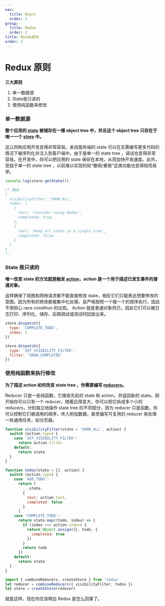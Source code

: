 ```yaml
---
nav:
  title: React
  order: 5
group:
  title: Redux
  order: 2
title: Reudx原则
order: 2
---
```


# Redux 原则

**三大原则**

1. 单一数据源
2. State是只读的
3. 使用纯函数来修改

### 单一数据源

**整个应用的 [state](https://www.redux.org.cn/docs/Glossary.html#state) 被储存在一棵 object tree 中，并且这个 object tree 只存在于唯一一个 [store](https://www.redux.org.cn/docs/Glossary.html#store) 中。**

这让同构应用开发变得非常容易。来自服务端的 state 可以在无需编写更多代码的情况下被序列化并注入到客户端中。由于是单一的 state tree ，调试也变得非常容易。在开发中，你可以把应用的 state 保存在本地，从而加快开发速度。此外，受益于单一的 state tree ，以前难以实现的如“撤销/重做”这类功能也变得轻而易举。

```js
console.log(store.getState())

/* 输出
{
  visibilityFilter: 'SHOW_ALL',
  todos: [
    {
      text: 'Consider using Redux',
      completed: true,
    },
    {
      text: 'Keep all state in a single tree',
      completed: false
    }
  ]
}
*／
```

### State 是只读的

**唯一改变 state 的方法就是触发 [action](https://www.redux.org.cn/docs/Glossary.html#action)，action 是一个用于描述已发生事件的普通对象。**

这样确保了视图和网络请求都不能直接修改 state，相反它们只能表达想要修改的意图。因为所有的修改都被集中化处理，且严格按照一个接一个的顺序执行，因此不用担心 race condition 的出现。 Action 就是普通对象而已，因此它们可以被日志打印、序列化、储存、后期调试或测试时回放出来。

```js
store.dispatch({
  type: 'COMPLETE_TODO',
  index: 1
})

store.dispatch({
  type: 'SET_VISIBILITY_FILTER',
  filter: 'SHOW_COMPLETED'
})
```

### 使用纯函数来执行修改

**为了描述 action 如何改变 state tree ，你需要编写 [reducers](https://www.redux.org.cn/docs/Glossary.html#reducer)。**

Reducer 只是一些纯函数，它接收先前的 state 和 action，并返回新的 state。刚开始你可以只有一个 reducer，随着应用变大，你可以把它拆成多个小的 reducers，分别独立地操作 state tree 的不同部分，因为 reducer 只是函数，你可以控制它们被调用的顺序，传入附加数据，甚至编写可复用的 reducer 来处理一些通用任务，如分页器。

```js
function visibilityFilter(state = 'SHOW_ALL', action) {
  switch (action.type) {
    case 'SET_VISIBILITY_FILTER':
      return action.filter
    default:
      return state
  }
}

function todos(state = [], action) {
  switch (action.type) {
    case 'ADD_TODO':
      return [
        ...state,
        {
          text: action.text,
          completed: false
        }
      ]
    case 'COMPLETE_TODO':
      return state.map((todo, index) => {
        if (index === action.index) {
          return Object.assign({}, todo, {
            completed: true
          })
        }
        return todo
      })
    default:
      return state
  }
}

import { combineReducers, createStore } from 'redux'
let reducer = combineReducers({ visibilityFilter, todos })
let store = createStore(reducer)
```

就是这样，现在你应该明白 Redux 是怎么回事了。